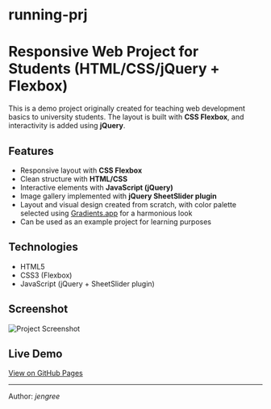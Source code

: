 # running-prj
# Responsive Web Project for Students (HTML/CSS/jQuery + Flexbox)

This is a demo project originally created for teaching web development basics to university students.
The layout is built with **CSS Flexbox**, and interactivity is added using **jQuery**.

## Features
- Responsive layout with **CSS Flexbox**
- Clean structure with **HTML/CSS**
- Interactive elements with **JavaScript (jQuery)**
- Image gallery implemented with **jQuery SheetSlider plugin**
- Layout and visual design created from scratch, with color palette selected using [Gradients.app](http://gradients.app) for a harmonious look
- Can be used as an example project for learning purposes

## Technologies
- HTML5
- CSS3 (Flexbox)
- JavaScript (jQuery + SheetSlider plugin)

## Screenshot
![Project Screenshot](screenshot.png)

## Live Demo
[View on GitHub Pages](https://username.github.io/project-name/)

---
Author: *jengree*
